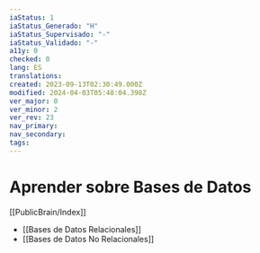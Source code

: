 ```yaml
---
iaStatus: 1
iaStatus_Generado: "H"
iaStatus_Supervisado: "-"
iaStatus_Validado: "-"
a11y: 0
checked: 0
lang: ES
translations: 
created: 2023-09-13T02:30:49.000Z
modified: 2024-04-03T05:48:04.398Z
ver_major: 0
ver_minor: 2
ver_rev: 23
nav_primary: 
nav_secondary: 
tags:
---
```

# Aprender sobre Bases de Datos

[[PublicBrain/Index]]

* [[Bases de Datos Relacionales]]
* [[Bases de Datos No Relacionales]]